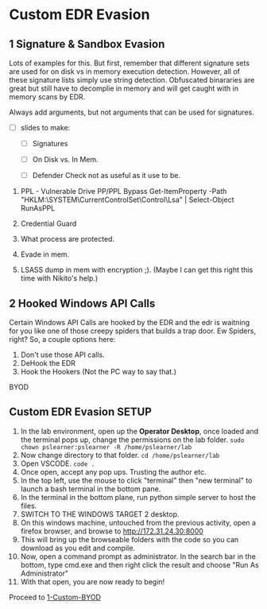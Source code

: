 # Custom EDR Evasion




## 1 Signature & Sandbox Evasion
Lots of examples for this. But first, remember that different signature sets are used for on disk vs in memory execution detection.  However, all of these signature lists simply use string detection. Obfuscated binararies are great but still have to decomplie in memory and will get caught with in memory scans by EDR.

Always add arguments, but not arguments that can be used for signatures.

- [ ] slides to make:
    - [ ] Signatures
    - [ ] On Disk vs. In Mem.
    - [ ] Defender Check not as useful as it use to be.


1. PPL - Vulnerable Drive PP/PPL Bypass
Get-ItemProperty -Path "HKLM:\SYSTEM\CurrentControlSet\Control\Lsa" | Select-Object RunAsPPL

2. Credential Guard
3. What process are protected.

2. Evade in mem.
3. LSASS dump in mem with encryption ;). (Maybe I can get this right this time with Nikito's help.)


## 2 Hooked Windows API Calls
Certain Windows API Calls are hooked by the EDR and the edr is waitning for you like one of those creepy spiders that builds a trap door.  Ew Spiders, right? So, a couple options here:

1. Don't use those API calls.
2. DeHook the EDR
3. Hook the Hookers (Not the PC way to say that.)


BYOD

## Custom EDR Evasion SETUP

1. In the lab environment, open up the **Operator Desktop**, once loaded and the terminal pops up, change the permissions on the lab folder.
`sudo chown pslearner:pslearner -R /home/pslearner/lab`
2. Now change directory to that folder.
`cd /home/pslearner/lab`
3. Open VSCODE.
`code .`
5. Once open, accept any pop ups. Trusting the author etc.
6. In the top left, use the mouse to click "terminal" then "new terminal" to launch a bash terminal in the bottom pane.
7. In the terminal in the bottom plane, run python simple server to host the files.
8. SWITCH TO THE WINDOWS TARGET 2 desktop.
9. On this windows machine, untouched from the previous activity, open a firefox browser, and browse to http://172.31.24.30:8000
10. This will bring up the browseable folders with the code so you can download as you edit and compile.
11. Now, open a command prompt as administrator.  In the search bar in the bottom, type cmd.exe and then right click the result and choose "Run As Administrator"
12. With that open, you are now ready to begin! 

Proceed to [1-Custom-BYOD](./1-Custom-BYOD/README.md)

